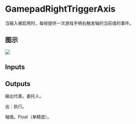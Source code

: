 # GamepadRightTriggerAxis

当输入被启用时，每帧提供一次游戏手柄右触发轴的当前值的事件。

## 图示

![]($-20221218-19224653.png)

## Inputs

## Outputs

输出代表。委托人。

出：执行。

轴值。Float（单精度）。
